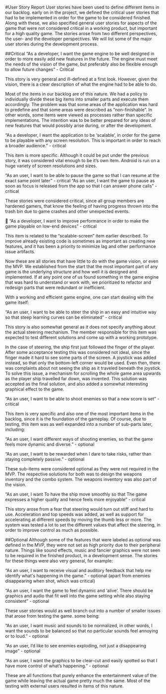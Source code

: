 #User Story Report
User stories have been used to define different items in our backlog. early on in the project, we defined the critical user stories that had to be implemented in order for the game to be considered finished. Along with these, we also specified general user stories for aspects of the game that were not considered critical in a working product, but important for a high quality game. The stories arose from two different perspectives, the user- and the developer perspectives. We will list some of the major user stories during the development process.

##Critical
“As a developer, I want the game engine to be well designed in order to more easily add new features in the future. The engine must meet the needs of the vision of the game, but preferably also be flexible enough to allow future changes” - Critical

This story is very general and ill-defined at a first look. However, given the vision, there is a clear description of what the engine had to be able to do. 

Most of the items in our backlog are of this nature. We had a policy to individually divide these big items into smaller parts and execute them accordingly. The problem was that some areas of the application was hard to predefine and that some areas were described as “non-finishable”. In other words, some items were viewed as processes rather than specific implementations. The intention was to be better prepared for any ideas of new features that would possibly arise during, or after the development.

“As a developer, I want the application to be ‘scalable’, in order for the game to be playable with any screen resolution. This is important in order to reach a broader audience.” - critical

This item is more specific. Although it could be put under the previous story, it was considered vital enough to be it’s own item. Android is run on a huge variety of screen resolutions and sizes.

“As an user, I want to be able to pause the game so that I can resume at the exact same point later” - critical
“As an user, I want the game to pause as soon as focus is released from the app so that I can answer phone calls” - critical

These stories were considered critical, since all group members are hardened gamers, that know the feeling of having progress thrown into the trash bin due to game crashes and other unexpected events.


“As a developer, I want to improve performance in order to make the game playable on low-end devices” - critical

This item is related to the “scalable-screen” item earlier described. To improve already existing code is sometimes as important as creating new features, and it has been a priority to minimize lag and other performance issue artifacts.

Now these are all stories that have little to do with the game vision, or even the MVP. We established from the start that the most important part of any game is the underlying structure and how well it is designed and implemented. If at any point one of us found something in the game engine that was hard to understand or work with, we prioritized to refactor and redesign parts that were redundant or inefficient.

With a working and efficient game engine, one can start dealing with the game itself:

“As an user, I want to be able to steer the ship in an easy and intuitive way so that steep learning curves can be eliminated” - critical

This story is also somewhat general as it does not specify anything about the actual steering mechanism. The member responsible for this item was expected to test different solutions and come up with a working prototype. 

In the case of steering, the ship first just followed the finger of the player. After some acceptance testing this was considered not ideal, since the finger made it hard to see some parts of the screen. A joystick was added instead, so that only the bottom-left corner would be used. Even then, there was complaints about not seeing the ship as it traveled beneath the joystick. To solve this issue, a mechanism for scrolling the whole game area upwards as the player ship travelled far down, was invented. This solution was accepted as the final solution, and also added a somewhat interesting graphical effect to the game.

“As an user, I want to be able to shoot enemies so that a new score is set” - critical

This item is very specific and also one of the most important items in the backlog, since it is the foundation of the gameplay. Of course, due to testing, this item was as well expanded into a number of sub-parts later, including:

“As an user, I want different ways of shooting enemies, so that the game feels more dynamic and diverse.” - optional

“As an user, I want to be rewarded when I dare to take risks, rather than staying completely passive.” - optional

These sub-items were considered optional as they were not required in the MVP. The respective solutions for both was to design the weapons inventory and the combo system. The weapons inventory was also part of the vision.

“As an user, I want To have the ship move smoothly so that The game expresses a higher quality and hence feels more enjoyable” - critical

This story arose from a fear that steering would turn out stiff and hard to use. Acceleration and top speeds was added, as well as support for accelerating at different speeds by moving the thumb less or more. The system was tested a lot to set the different values that affect the steering, in order to improve control as much as possible.

##Optional
Although some of the features that were labeled as optional was defined in the MVP, they were not set as high priority due to their peripheral nature. Things like sound effects, music and fancier graphics were not seen to be required in the finished product, in a development sense. The stories for these things were also very general, for example:

“As an user, I want to receive visual and auditory feedback that help me identify what's happening in the game.” - optional (apart from enemies disappearing when shot, which was critical)

“As an user, I want the game to feel dynamic and ‘alive’. There should be graphics and audio that fit well into the game setting while also staying consistent” - optional

These user stories would as well branch out into a number of smaller issues that arose from testing the game. some being:

“As an user, I want music and sounds to be normalized, in other words, I want the sounds to be balanced so that no particular sounds feel annoying or to loud.” - optional

“As an user, I’d like to see enemies exploding, not just a disappearing image” - optional

“As an user, I want the graphics to be clear-cut and easily spotted so that I have more control of what’s happening.” - optional

These are all functions that purely enhance the entertainment value of the game while leaving the actual game pretty much the same. Most of the testing with external users resulted in items of this nature.
